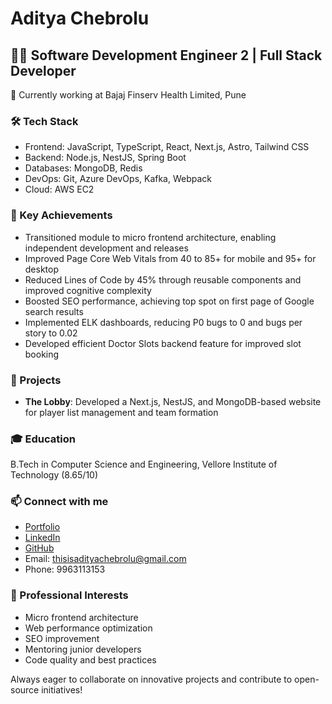 # Aditya Chebrolu

## 👨‍💻 Software Development Engineer 2 | Full Stack Developer

🏢 Currently working at Bajaj Finserv Health Limited, Pune

### 🛠️ Tech Stack
- Frontend: JavaScript, TypeScript, React, Next.js, Astro, Tailwind CSS
- Backend: Node.js, NestJS, Spring Boot
- Databases: MongoDB, Redis
- DevOps: Git, Azure DevOps, Kafka, Webpack
- Cloud: AWS EC2

### 🌟 Key Achievements
- Transitioned module to micro frontend architecture, enabling independent development and releases
- Improved Page Core Web Vitals from 40 to 85+ for mobile and 95+ for desktop
- Reduced Lines of Code by 45% through reusable components and improved cognitive complexity
- Boosted SEO performance, achieving top spot on first page of Google search results
- Implemented ELK dashboards, reducing P0 bugs to 0 and bugs per story to 0.02
- Developed efficient Doctor Slots backend feature for improved slot booking

### 🚀 Projects
- **The Lobby**: Developed a Next.js, NestJS, and MongoDB-based website for player list management and team formation

### 🎓 Education
B.Tech in Computer Science and Engineering, Vellore Institute of Technology (8.65/10)

### 📫 Connect with me
- [Portfolio](https://adityachebrolu.com)
- [LinkedIn](https://linkedin.com/in/adityachebrolu)
- [GitHub](https://github.com/aditya-chebrolu)
- Email: thisisadityachebrolu@gmail.com
- Phone: 9963113153

### 💼 Professional Interests
- Micro frontend architecture
- Web performance optimization
- SEO improvement
- Mentoring junior developers
- Code quality and best practices

Always eager to collaborate on innovative projects and contribute to open-source initiatives!

